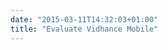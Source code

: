 ```yaml
---
date: "2015-03-11T14:32:03+01:00"
title: "Evaluate Vidhance Mobile"
---
```


<!-- # Introduction
This section describes how to download and flash the files necessary to evaluate Vidhance Mobile on a Nexus 6 device with Android 5.1.

# Prerequisites
## PC
We recommend using a Ubuntu 14.04 LTS. You will need to install ADB and fastboot:
```sh
sudo apt-get install phablet-tools
```

### Downloading files
1. Create a folder
2. Download the [download script](download.sh) and run it inside the folder
3. Enter your key to start downloading the necessary files

## Phone

### Enabling USB debugging
1. Go to the *Settings* app on your device.
2. Select *About phone*
3. Tap *Build number* seven times to unlock developer options
4. You should see a message that confirms you have enabled the developer options
5. Go back to the Settings menu
6. Select *Developer options*
7. Check the *USB debugging* box
8. Press OK when asked: *Allow USB debugging?*
9. Connect the device to a USB port on your computer
10. Press OK when asked: *Allow USB debugging?* with the computer's RSA key fingerprint displayed.
11. To verify, run the command:

    ```sh
    adb devices
    ```
12. If the device is listed as *device* you are all set. If it is listed as *unauthorized*, restart the ADB server:

    ```sh
    adb kill-server
    ```

    ```sh
    adb start-server
    ```
and you should be asked to allow USB debugging (see step 6).

# Rooting
Skip this step if you already have a rooted version of Android 5.1 on the device and continue to **Installing Vidhance**.
## Booting device into bootloader
1. Use ADB to reboot the device into the bootloader:

    ```sh
    adb reboot-bootloader
    ```
2. Make sure the device is unlocked by using the fastboot command and follow the instructions on the screen of the device:

    ```sh
    fastboot oem unlock
    ```

## Flash rooted boot image
1. Run the script for flashing Android:

    ```sh
    . flash_android.sh
    ```
2. Wait for the phone to reboot.

# Installing Vidhance
1. Run the script for flashing Vidhance:

    ```sh
    . flash_vidhance.sh
    ```
2. Wait for the phone to reboot.

# Running
1. Start the default camera application.
2. Switch to video capture.
3. You should see a viewfinder in the preview representing the area that will be captured in the video.
4. Start recording.
5. The resulting video should be stabilized and contain an Imint logotype and a trace showing the stabilization for the x and y axes. -->
